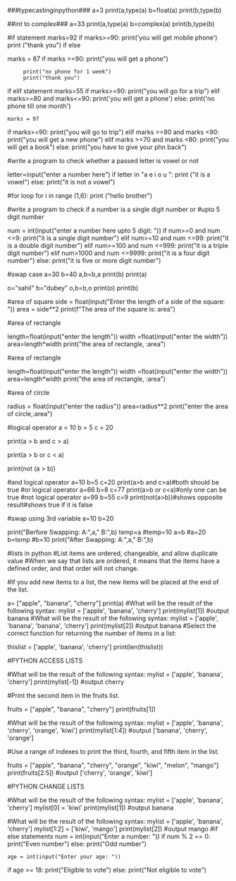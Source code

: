 ###typecastinginpython###
a=3
print(a,type(a)
b=float(a)
print(b,type(b)

##int to complex###
a=33
print(a,type(a)
b=complex(a)
print(b,type(b)


#if statement
marks=92
if marks>=90:
    print('you will get mobile phone')
   print ("thank you")
 if else
  
  marks  =  87
if marks >=90:
     print("you will get a phone")     
     
         print("no phone for 1 week")
         print("thank you")

         
if elif statement
marks=55
if marks>=90:
    print("you will go for a trip")
elif marks>=80 and marks<=90:
    print('you will get a phone')
else:
    print('no phone till one month')



    marks = 97
if marks>=90:
    print("you will go to trip")
elif marks >=80 and marks <90:
        print("you will get a new phone")
elif marks >=70 and marks <80:
            print("you will get a book")
else:
                print("you have to give your phn back")

#write a program to check whether a passed letter is vowel or not

letter=input("enter a number here")
if letter in "a e i o u ":
    print ("it is a vowel")
else:
    print("it is not a vowel")

#for loop
for i in range (1,6):
    print ("hello brother")



#write a program to check if a number is a single digit number or #upto 5 digit number

num = int(input("enter a number here upto 5 digit: "))
if num>=0 and num <=9:
    print("it is a single digit number")
elif num>=10 and num <=99:
    print("it is a double digit number")
elif num>=100 and num <=999:
    print("it is a triple digit number")
elif num>1000 and num <=9999:
    print("it is a four digit number")
else:
    print("it is five or more digit number")


#swap case 
a=30
b=40
a,b=b,a
print(b)
print(a)

o="sahil"
b="dubey"
o,b=b,o
print(o)
print(b)

#area of square 
side = float(input("Enter the length of a side of the square: "))
area = side**2
print(f"The area of the square is: area")

#area of rectangle

length=float(input("enter the length"))
width =float(input("enter the width"))
area=length*width
print("the area of rectangle, :area")

#area of rectangle

length=float(input("enter the length"))
width =float(input("enter the width"))
area=length*width
print("the area of rectangle, :area")

#area of circle

radius = float(input("enter the radius"))
area=radius**2
print("enter the area of circle,:area")


#logical operator
a = 10
b = 5
c = 20

print(a > b and c > a)

print(a > b or c < a)

print(not (a > b))

#and logical operator
a=10
b=5
c=20
print(a>b and c>a)#both should be true
#or logical operator
a=66
b=8
c=77
print(a>b or c<a)#only one can be true
#not logical operator
a=99
b=55
c=9
print(not(a>b))#shows opposite result#shows true if it is false

#swap using 3rd variable
a=10
b=20

print("Berfore Swapping: A:",a," B:",b)
temp=a #temp=10
a=b  #a=20
b=temp  #b=10
print("After Swapping: A:",a," B:",b)

#lists in python 
#List items are ordered, changeable, and allow duplicate value
#When we say that lists are ordered, it means that the items have a defined order, and that order will not change.

#If you add new items to a list, the new items will be placed at the end of the list.

a= ["apple", "banana", "cherry"]
print(a)
#What will be the result of the following syntax:
mylist = ['apple', 'banana', 'cherry']
print(mylist[1])
#output
banana
#What will be the result of the following syntax:
mylist = ['apple', 'banana', 'banana', 'cherry']
print(mylist[2])
#output
banana
#Select the correct function for returning the number of items in a list:

thislist = ['apple', 'banana', 'cherry']
print(len(thislist))

#PYTHON ACCESS LISTS

#What will be the result of the following syntax:
mylist = ['apple', 'banana', 'cherry']
print(mylist[-1])
#output
cherry

#Print the second item in the fruits list.

fruits = ["apple", "banana", "cherry"]
print(fruits[1])

#What will be the result of the following syntax:
mylist = ['apple', 'banana', 'cherry', 'orange', 'kiwi']
print(mylist[1:4])
#output
['banana', 'cherry', 'orange']

#Use a range of indexes to print the third, fourth, and fifth item in the list.


fruits = ["apple", "banana", "cherry", "orange", "kiwi", "melon", "mango"]
print(fruits[2:5])
#output
['cherry', 'orange', 'kiwi']

#PYTHON CHANGE LISTS

#What will be the result of the following syntax:
mylist = ['apple', 'banana', 'cherry']
mylist[0] = 'kiwi'
print(mylist[1])
#output
banana

#What will be the result of the following syntax:
mylist = ['apple', 'banana', 'cherry']
mylist[1:2] = ['kiwi', 'mango']
print(mylist[2])
#output
mango
#if else statements
num = int(input("Enter a number: "))
if num % 2 == 0:
    print("Even number")
else:
    print("Odd number")

    age = int(input("Enter your age: "))
if age >= 18:
    print("Eligible to vote")
else:
    print("Not eligible to vote")
    
